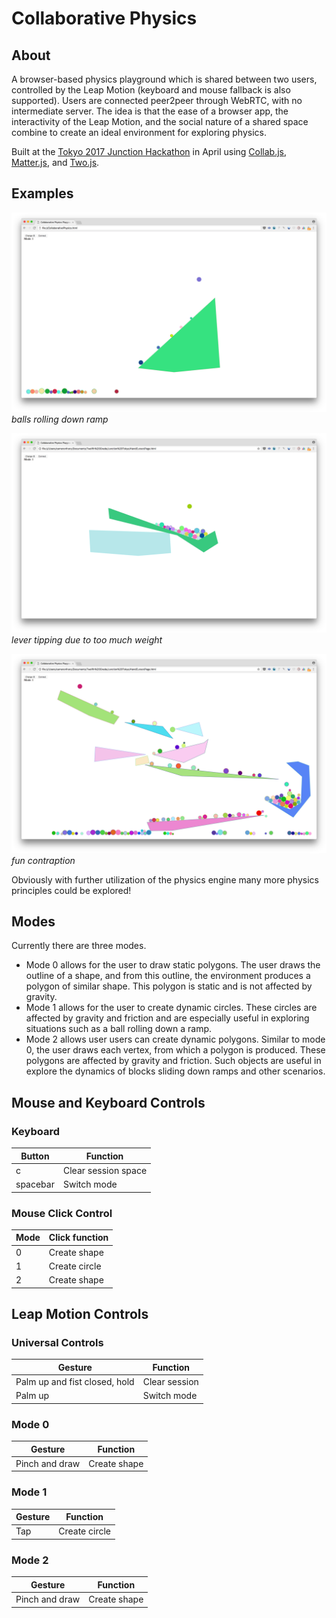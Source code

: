 # Collaborative Physics 
## About
A browser-based physics playground which is shared between two users, controlled by the Leap Motion (keyboard and mouse fallback is also supported). Users are connected peer2peer through WebRTC, with no intermediate server. The idea is that the ease of a browser app, the interactivity of the Leap Motion, and the social nature of a shared space combine to create an ideal environment for exploring physics. 

Built at the [Tokyo 2017 Junction Hackathon](http://tokyo.hackjunction.com/) in April using [Collab.js](https://github.com/DenisVuyka/collab.js), 
[Matter.js](http://brm.io/matter-js/), and [Two.js](https://two.js.org/).


## Examples

![balls rolling down ramp](/media/ballramp.png)
*balls rolling down ramp*

![lever tipping due to too much weight](/media/leverarm.png)
*lever tipping due to too much weight*

![contraption](/media/contraption.png)
*fun contraption*


Obviously with further utilization of the physics engine many more physics principles could be explored!

## Modes
Currently there are three modes. 
- Mode 0 allows for the user to draw static polygons. The user draws the outline of a shape, and from this outline, the environment produces a polygon of similar shape. This polygon is static and is not affected by gravity. 
- Mode 1 allows for the user to create dynamic circles. These circles are affected by gravity and friction and are especially useful in exploring situations such as a ball rolling down a ramp.  
- Mode 2 allows user users can create dynamic polygons. Similar to mode 0, the user draws each vertex, from which a polygon is 
produced. These polygons are affected by gravity and friction. Such objects are useful in 
explore the dynamics of blocks sliding down ramps and other scenarios. 

## Mouse and Keyboard Controls  

### Keyboard 
| Button | Function | 
| --- | --- | 
| c | Clear session space |
| spacebar | Switch mode |

### Mouse Click Control 
| Mode | Click function |
| --- | --- | 
| 0 | Create shape | 
| 1 | Create circle | 
| 2 | Create shape | 

### 

## Leap Motion Controls 
### Universal Controls 
| Gesture | Function | 
| --- | --- | 
| Palm up and fist closed, hold | Clear session | 
| Palm up | Switch mode | 

### Mode 0 

| Gesture | Function | 
| --- | --- | 
|Pinch and draw |Create shape |

### Mode 1 

| Gesture | Function | 
| --- | --- | 
|Tap |Create circle | 

### Mode 2 

| Gesture | Function | 
| --- | --- | 
|Pinch and draw |Create shape | 

